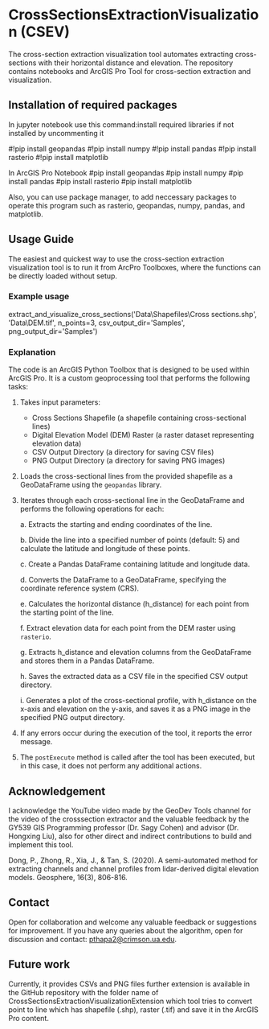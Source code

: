 # CrossSectionsExtractionVisualization (CSEV)
The cross-section extraction visualization tool automates extracting cross-sections with their horizontal distance and elevation. The repository contains notebooks and ArcGIS Pro Tool for cross-section extraction and visualization.

## Installation of required packages
In jupyter notebook use this command:install required libraries if not installed by uncommenting it

#!pip install geopandas
#!pip install numpy
#!pip install pandas
#!pip install rasterio
#!pip install matplotlib

In ArcGIS Pro Notebook
#pip install geopandas
#pip install numpy
#pip install pandas
#pip install rasterio
#pip install matplotlib

Also, you can use package manager, to add neccessary packages to operate this program such as rasterio, geopandas, numpy, pandas, and matplotlib.

## Usage Guide
The easiest and quickest way to use the cross-section extraction visualization tool is to run it from ArcPro Toolboxes, where the functions can be directly loaded without setup. 

### Example usage
extract_and_visualize_cross_sections('Data\Shapefiles\Cross sections.shp', 'Data\DEM.tif', n_points=3, csv_output_dir='Samples', png_output_dir='Samples')

### Explanation
The code is an ArcGIS Python Toolbox that is designed to be used within ArcGIS Pro. It is a custom geoprocessing tool that performs the following tasks:

1. Takes input parameters:
   - Cross Sections Shapefile (a shapefile containing cross-sectional lines)
   - Digital Elevation Model (DEM) Raster (a raster dataset representing elevation data)
   - CSV Output Directory (a directory for saving CSV files)
   - PNG Output Directory (a directory for saving PNG images)

2. Loads the cross-sectional lines from the provided shapefile as a GeoDataFrame using the `geopandas` library.

3. Iterates through each cross-sectional line in the GeoDataFrame and performs the following operations for each:

   a. Extracts the starting and ending coordinates of the line.

   b. Divide the line into a specified number of points (default: 5) and calculate the latitude and longitude of these points.

   c. Create a Pandas DataFrame containing latitude and longitude data.

   d. Converts the DataFrame to a GeoDataFrame, specifying the coordinate reference system (CRS).

   e. Calculates the horizontal distance (h_distance) for each point from the starting point of the line.

   f. Extract elevation data for each point from the DEM raster using `rasterio`.

   g. Extracts h_distance and elevation columns from the GeoDataFrame and stores them in a Pandas DataFrame.

   h. Saves the extracted data as a CSV file in the specified CSV output directory.

   i. Generates a plot of the cross-sectional profile, with h_distance on the x-axis and elevation on the y-axis, and saves it as a PNG image in the specified PNG output directory.

4. If any errors occur during the execution of the tool, it reports the error message.

5. The `postExecute` method is called after the tool has been executed, but in this case, it does not perform any additional actions.


## Acknowledgement
I acknowledge the YouTube video made by the GeoDev Tools channel for the video of the crosssection extractor and the valuable feedback by the GY539 GIS Programming professor (Dr. Sagy Cohen) and advisor (Dr. Hongxing Liu), also for other direct and indirect contributions to build and implement this tool.

Dong, P., Zhong, R., Xia, J., & Tan, S. (2020). A semi-automated method for extracting channels and channel profiles from lidar-derived digital elevation models. Geosphere, 16(3), 806-816.

## Contact
Open for collaboration and welcome any valuable feedback or suggestions for improvement. If you have any queries about the algorithm, open for discussion and contact:
pthapa2@crimson.ua.edu.

## Future work
Currently, it provides CSVs and PNG files further extension is available in the GitHub repository with the folder name of CrossSectionsExtractionVisualizationExtension which tool tries to convert point to line which has shapefile (.shp), raster (.tif) and save it in the ArcGIS Pro content.

